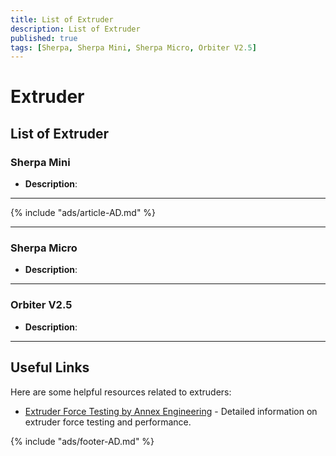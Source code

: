 ```yaml
---
title: List of Extruder
description: List of Extruder
published: true
tags: [Sherpa, Sherpa Mini, Sherpa Micro, Orbiter V2.5]
---
```

# Extruder

## List of Extruder

### **Sherpa Mini**
- **Description**: 

---

{% include "ads/article-AD.md" %}

---
### **Sherpa Micro**
- **Description**: 

---

### **Orbiter V2.5**
- **Description**: 

---

## Useful Links
Here are some helpful resources related to extruders:

- [Extruder Force Testing by Annex Engineering](https://github.com/Annex-Engineering/Annex-Engineering.github.io/blob/master/extruder_force.md) - Detailed information on extruder force testing and performance.

<!-- Google AdSense Code -->
{% include "ads/footer-AD.md" %}

